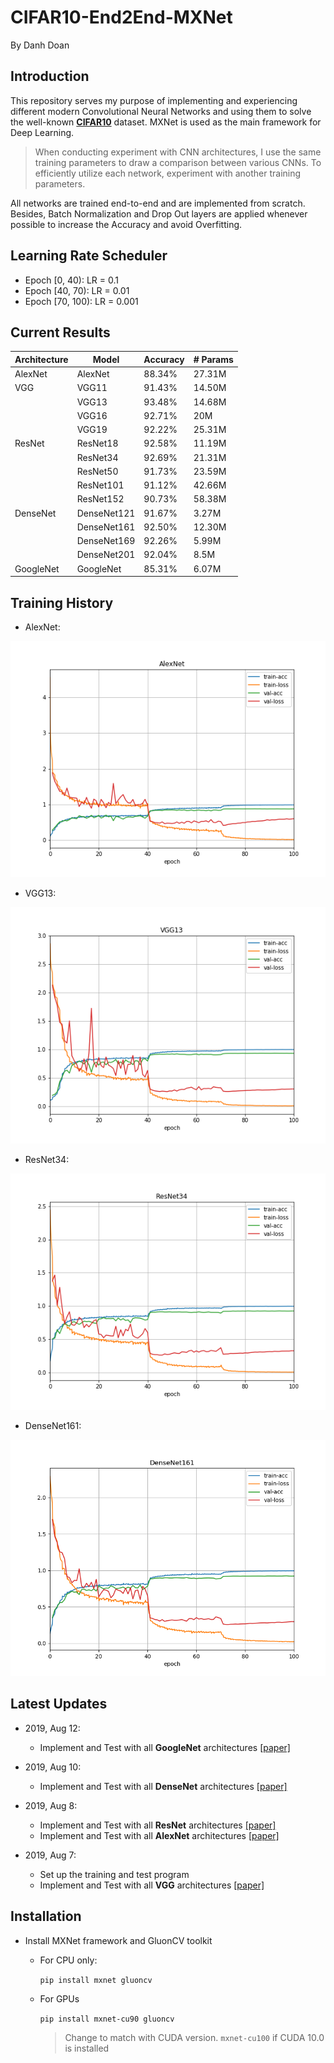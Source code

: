 # CIFAR10-End2End-MXNet

By Danh Doan

## Introduction
This repository serves my purpose of implementing and experiencing different modern Convolutional Neural Networks and using them to solve the well-known [**CIFAR10**](https://www.cs.toronto.edu/~kriz/cifar.html) dataset. MXNet is used as the main framework for Deep Learning.

> When conducting experiment with CNN architectures, I use the same training parameters to draw a comparison between various CNNs. To efficiently utilize each network, experiment with another training parameters.

All networks are trained end-to-end and are implemented from scratch. 
Besides, Batch Normalization and Drop Out layers are applied whenever possible
to increase the Accuracy and avoid Overfitting.

## Learning Rate Scheduler
  * Epoch [0, 40): LR = 0.1
  * Epoch [40, 70): LR = 0.01
  * Epoch [70, 100): LR = 0.001


## Current Results
|Architecture | Model       | Accuracy| # Params |
|-------------|-------------|---------|----------|
| AlexNet     | AlexNet     | 88.34%  | 27.31M   |
| VGG         | VGG11       | 91.43%  | 14.50M   |
|             | VGG13       | 93.48%  | 14.68M   |
|             | VGG16       | 92.71%  | 20M      |
|             | VGG19       | 92.22%  | 25.31M   |
| ResNet      | ResNet18    | 92.58%  | 11.19M   |
|             | ResNet34    | 92.69%  | 21.31M   |
|             | ResNet50    | 91.73%  | 23.59M   |
|             | ResNet101   | 91.12%  | 42.66M   |
|             | ResNet152   | 90.73%  | 58.38M   |
| DenseNet    | DenseNet121 | 91.67%  | 3.27M    |
|             | DenseNet161 | 92.50%  | 12.30M   |
|             | DenseNet169 | 92.26%  | 5.99M    |
|             | DenseNet201 | 92.04%  | 8.5M     |
| GoogleNet   | GoogleNet   | 85.31%  | 6.07M    |


## Training History
* AlexNet:

![AlexNet](history/alexnet-acc-0.8834.png)

* VGG13:

![VGG13](history/vgg13-acc-0.9348.png)

* ResNet34:

![ResNet34](history/resnet34-acc-0.9269.png)

* DenseNet161:

![DenseNet161](history/densenet161-acc-0.9250.png)


## Latest Updates
* 2019, Aug 12:
  * Implement and Test with all **GoogleNet** architectures [[paper]](https://www.cs.unc.edu/~wliu/papers/GoogLeNet.pdf)

* 2019, Aug 10:
  * Implement and Test with all **DenseNet** architectures [[paper]](https://arxiv.org/abs/1608.06993)

* 2019, Aug 8:
  * Implement and Test with all **ResNet** architectures [[paper]](https://arxiv.org/abs/1512.03385)
  * Implement and Test with all **AlexNet** architectures [[paper]](https://papers.nips.cc/paper/4824-imagenet-classification-with-deep-convolutional-neural-networks.pdf)

* 2019, Aug 7:
	* Set up the training and test program
	* Implement and Test with all **VGG** architectures [[paper]](https://arxiv.org/abs/1409.1556)

## Installation
* Install MXNet framework and GluonCV toolkit
	* For CPU only:
	
		`pip install mxnet gluoncv`
	
	* For GPUs
		
		`pip install mxnet-cu90 gluoncv`
    	> Change to match with CUDA version. `mxnet-cu100` if CUDA 10.0 is installed
	
